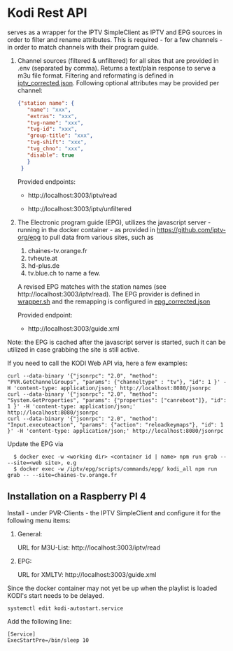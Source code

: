 # Kodi Rest API

serves as a wrapper for the IPTV SimpleClient 
as IPTV and EPG sources in order to filter and 
rename attributes. This is required - for a few channels - 
in order to match channels with their program guide.

1. Channel sources (filtered & unfiltered) for all sites that are 
provided in .env (separated by comma). Returns a text/plain response to 
serve a m3u file format. Filtering and reformating is defined in 
[iptv_corrected.json](https://github.com/Tamburasca/kodi/blob/63b8967e152d43200b7169c17d566f78c9708959/kodi_epg_api/src/data/iptv_corrected.json). Following optional attributes may be provided per channel:
   ```json
   {"station name": {
      "name": "xxx", 
      "extras": "xxx",
      "tvg-name": "xxx",
      "tvg-id": "xxx",
      "group-title": "xxx",
      "tvg-shift": "xxx",
      "tvg_chno": "xxx",
      "disable": true
      }
    }
   ```
   Provided endpoints:

   * http://localhost:3003/iptv/read

   * http://localhost:3003/iptv/unfiltered

2. The Electronic program guide (EPG), utilizes the javascript server - running 
in the docker container - as provided in https://github.com/iptv-org/epg to pull 
data from various sites, such as

   1. chaines-tv.orange.fr
   2. tvheute.at
   3. hd-plus.de
   4. tv.blue.ch
to name a few. 

   A revised EPG matches with the station names (see 
http://localhost:3003/iptv/read).
The EPG provider is defined in [wrapper.sh](https://github.com/Tamburasca/kodi/blob/69187c86d9edc0eaa648434f28c417774f76dc01/kodi_epg_api/wrapper.sh) and the remapping is 
configured in [epg_corrected.json](https://github.com/Tamburasca/kodi/blob/63b8967e152d43200b7169c17d566f78c9708959/kodi_epg_api/src/data/epg_corrected.json)

   Provided endpoint:

   * http://localhost:3003/guide.xml

Note: the EPG is cached after the javascript server is started, such it can
be utilized in case grabbing the site is still active.

If you need to call the KODI Web API via, here a few examples:
    
    curl --data-binary '{"jsonrpc": "2.0", "method": "PVR.GetChannelGroups", "params": {"channeltype" : "tv"}, "id": 1 }' -H 'content-type: application/json;' http://localhost:8080/jsonrpc
    curl --data-binary '{"jsonrpc": "2.0", "method": "System.GetProperties", "params": {"properties": ["canreboot"]}, "id": 1 }' -H 'content-type: application/json;' http://localhost:8080/jsonrpc
    curl --data-binary '{"jsonrpc": "2.0", "method": "Input.executeaction", "params": {"action": "reloadkeymaps"}, "id": 1 }' -H 'content-type: application/json;' http://localhost:8080/jsonrpc

Update the EPG via

      $ docker exec -w <working dir> <container id | name> npm run grab -- --site=<web site>, e.g
      $ docker exec -w /iptv/epg/scripts/commands/epg/ kodi_all npm run grab -- --site=chaines-tv.orange.fr


## Installation on a Raspberry PI 4

Install - under PVR-Clients - the IPTV SimpleClient and configure it for
the following menu items:

1. General:

    URL for M3U-List: http://localhost:3003/iptv/read

2. EPG:

    URL for XMLTV: http://localhost:3003/guide.xml


Since the docker container may not yet be up when the playlist is loaded 
KODI's start needs to be delayed. 

    systemctl edit kodi-autostart.service

Add the following line:

    [Service]
    ExecStartPre=/bin/sleep 10
